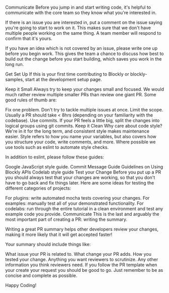 Communicate
Before you jump in and start writing code, it's helpful to communicate with the core team so they know what you're interested in.

If there is an issue you are interested in, put a comment on the issue saying you're going to start to work on it. This makes sure that we don't have multiple people working on the same thing. A team member will respond to confirm that it's yours.

If you have an idea which is not covered by an issue, please write one up before you begin work. This gives the team a chance to discuss how best to build out the change before you start building, which saves you work in the long run.

Get Set Up
If this is your first time contributing to Blockly or blockly-samples, start at the development setup page.

Keep it Small
Always try to keep your changes small and focused. We would much rather review multiple smaller PRs than review one giant PR. Some good rules of thumb are:

Fix one problem. Don't try to tackle multiple issues at once.
Limit the scope. Usually a PR should take < 8hrs (depending on your familiarity with the codebase).
Use commits. If your PR feels a little big, split the changes into logical groups using git commits.
Keep it Clean
Why care about code style? We're in it for the long term, and consistent style makes maintenance easier. Style refers to how you name your variables, but also covers how you structure your code, write comments, and more. Where possible we use tools such as eslint to automate style checks.

In addition to eslint, please follow these guides:

Google JavaScript style guide.
Commit Message Guide
Guidelines on Using Blockly APIs
Codelab style guide
Test your Change
Before you put up a PR you should always test that your changes are working, so that you don't have to go back and fix things later. Here are some ideas for testing the different categories of projects:

For plugins: write automated mocha tests covering your changes.
For examples: manually test all of your demonstrated functionality.
For codelabs: run through the entire tutorial in a clean environment and test any example code you provide.
Communicate
This is the last and arguably the most important part of creating a PR: writing the summary.

Writing a great PR summary helps other developers review your changes, making it more likely that it will get accepted faster!

Your summary should include things like:

What issue your PR is related to.
What change your PR adds.
How you tested your change.
Anything you want reviewers to scrutinize.
Any other information you think reviewers need.
If you follow the PR template when your create your request you should be good to go. Just remember to be as concise and complete as possible.

Happy Coding!
